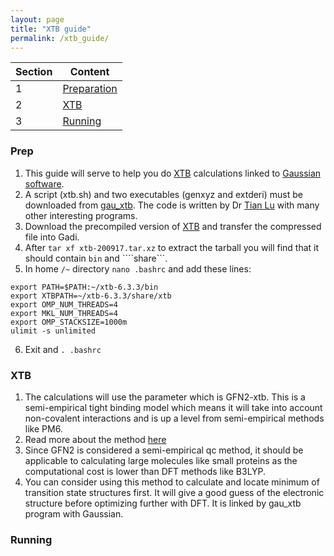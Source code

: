 ```yaml
---
layout: page
title: "XTB guide"
permalink: /xtb_guide/
---
```


Section|Content|
---|---|
1|[Preparation](#prep)|
2|[XTB](#xtb)|
3|[Running](#running)|

### Prep
1. This guide will serve to help you do [XTB](https://xtb-docs.readthedocs.io/en/latest/gfnff.html) calculations linked to [Gaussian software](http://gaussian.com/).
2. A script (xtb.sh) and two executables (genxyz and extderi) must be downloaded from [gau_xtb](http://sobereva.com/soft/gau_xtb/). The code is written by Dr [Tian Lu](http://sobereva.com/Tian_Lu.html) with many other interesting programs. 
3. Download the precompiled version of [XTB](https://github.com/grimme-lab/xtb/releases/tag/v6.3.3) and transfer the compressed file into Gadi.
4. After ```tar xf xtb-200917.tar.xz``` to extract the tarball you will find that it should contain ```bin``` and ````share```.
5. In home ```/~``` directory ```nano .bashrc``` and add these lines:
```
export PATH=$PATH:~/xtb-6.3.3/bin
export XTBPATH=~/xtb-6.3.3/share/xtb
export OMP_NUM_THREADS=4
export MKL_NUM_THREADS=4
export OMP_STACKSIZE=1000m
ulimit -s unlimited
```
6. Exit and ```. .bashrc```

### XTB
1. The calculations will use the parameter which is GFN2-xtb. This is a semi-empirical tight binding model which means it will take into account non-covalent interactions and is up a level from semi-empirical methods like PM6. 
2. Read more about the method [here](https://pubs.acs.org/doi/10.1021/acs.jctc.8b01176)
3. Since GFN2 is considered a semi-empirical qc method, it should be applicable to calculating large molecules like small proteins as the computational cost is lower than DFT methods like B3LYP. 
4. You can consider using this method to calculate and locate minimum of transition state structures first. It will give a good guess of the electronic structure before optimizing further with DFT. It is linked by gau_xtb program with Gaussian.

### Running


